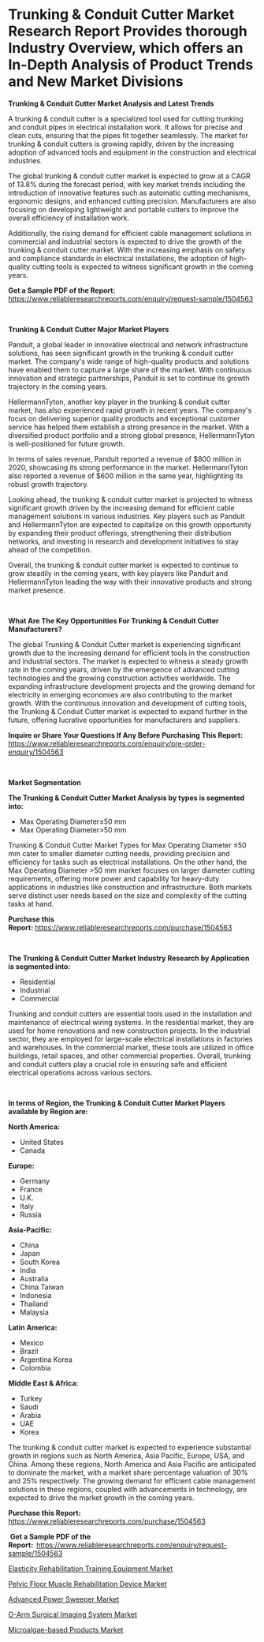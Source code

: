 <p><h1>Trunking & Conduit Cutter Market Research Report Provides thorough Industry Overview, which offers an In-Depth Analysis of Product Trends and New Market Divisions</h1></p><p><strong>Trunking & Conduit Cutter Market Analysis and Latest Trends</strong></p>
<p><p>A trunking & conduit cutter is a specialized tool used for cutting trunking and conduit pipes in electrical installation work. It allows for precise and clean cuts, ensuring that the pipes fit together seamlessly. The market for trunking & conduit cutters is growing rapidly, driven by the increasing adoption of advanced tools and equipment in the construction and electrical industries.</p><p>The global trunking & conduit cutter market is expected to grow at a CAGR of 13.8% during the forecast period, with key market trends including the introduction of innovative features such as automatic cutting mechanisms, ergonomic designs, and enhanced cutting precision. Manufacturers are also focusing on developing lightweight and portable cutters to improve the overall efficiency of installation work.</p><p>Additionally, the rising demand for efficient cable management solutions in commercial and industrial sectors is expected to drive the growth of the trunking & conduit cutter market. With the increasing emphasis on safety and compliance standards in electrical installations, the adoption of high-quality cutting tools is expected to witness significant growth in the coming years.</p></p>
<p><strong>Get a Sample PDF of the Report:&nbsp;</strong> <a href="https://www.reliableresearchreports.com/enquiry/request-sample/1504563">https://www.reliableresearchreports.com/enquiry/request-sample/1504563</a></p>
<p>&nbsp;</p>
<p><strong>Trunking & Conduit Cutter Major Market Players</strong></p>
<p><p>Panduit, a global leader in innovative electrical and network infrastructure solutions, has seen significant growth in the trunking & conduit cutter market. The company's wide range of high-quality products and solutions have enabled them to capture a large share of the market. With continuous innovation and strategic partnerships, Panduit is set to continue its growth trajectory in the coming years.</p><p>HellermannTyton, another key player in the trunking & conduit cutter market, has also experienced rapid growth in recent years. The company's focus on delivering superior quality products and exceptional customer service has helped them establish a strong presence in the market. With a diversified product portfolio and a strong global presence, HellermannTyton is well-positioned for future growth.</p><p>In terms of sales revenue, Panduit reported a revenue of $800 million in 2020, showcasing its strong performance in the market. HellermannTyton also reported a revenue of $600 million in the same year, highlighting its robust growth trajectory.</p><p>Looking ahead, the trunking & conduit cutter market is projected to witness significant growth driven by the increasing demand for efficient cable management solutions in various industries. Key players such as Panduit and HellermannTyton are expected to capitalize on this growth opportunity by expanding their product offerings, strengthening their distribution networks, and investing in research and development initiatives to stay ahead of the competition.</p><p>Overall, the trunking & conduit cutter market is expected to continue to grow steadily in the coming years, with key players like Panduit and HellermannTyton leading the way with their innovative products and strong market presence.</p></p>
<p>&nbsp;</p>
<p><strong>What Are The Key Opportunities For Trunking & Conduit Cutter Manufacturers?</strong></p>
<p><p>The global Trunking & Conduit Cutter market is experiencing significant growth due to the increasing demand for efficient tools in the construction and industrial sectors. The market is expected to witness a steady growth rate in the coming years, driven by the emergence of advanced cutting technologies and the growing construction activities worldwide. The expanding infrastructure development projects and the growing demand for electricity in emerging economies are also contributing to the market growth. With the continuous innovation and development of cutting tools, the Trunking & Conduit Cutter market is expected to expand further in the future, offering lucrative opportunities for manufacturers and suppliers.</p></p>
<p><strong>Inquire or Share Your Questions If Any Before Purchasing This Report:</strong> <a href="https://www.reliableresearchreports.com/enquiry/pre-order-enquiry/1504563">https://www.reliableresearchreports.com/enquiry/pre-order-enquiry/1504563</a></p>
<p>&nbsp;</p>
<p><strong>Market Segmentation</strong></p>
<p><strong>The Trunking & Conduit Cutter Market Analysis by types is segmented into:</strong></p>
<p><ul><li>Max Operating Diameter≤50 mm</li><li>Max Operating Diameter>50 mm</li></ul></p>
<p><p>Trunking & Conduit Cutter Market Types for Max Operating Diameter ≤50 mm cater to smaller diameter cutting needs, providing precision and efficiency for tasks such as electrical installations. On the other hand, the Max Operating Diameter >50 mm market focuses on larger diameter cutting requirements, offering more power and capability for heavy-duty applications in industries like construction and infrastructure. Both markets serve distinct user needs based on the size and complexity of the cutting tasks at hand.</p></p>
<p><strong>Purchase this Report:&nbsp;</strong><a href="https://www.reliableresearchreports.com/purchase/1504563">https://www.reliableresearchreports.com/purchase/1504563</a></p>
<p>&nbsp;</p>
<p><strong>The Trunking & Conduit Cutter Market Industry Research by Application is segmented into:</strong></p>
<p><ul><li>Residential</li><li>Industrial</li><li>Commercial</li></ul></p>
<p><p>Trunking and conduit cutters are essential tools used in the installation and maintenance of electrical wiring systems. In the residential market, they are used for home renovations and new construction projects. In the industrial sector, they are employed for large-scale electrical installations in factories and warehouses. In the commercial market, these tools are utilized in office buildings, retail spaces, and other commercial properties. Overall, trunking and conduit cutters play a crucial role in ensuring safe and efficient electrical operations across various sectors.</p></p>
<p>&nbsp;</p>
<p><strong>In terms of Region, the Trunking & Conduit Cutter Market Players available by Region are:</strong></p>
<p>
    <p> <strong> North America: </strong>
        <ul>
            <li>United States</li>
            <li>Canada</li>
        </ul>
        </p> 
    <p> <strong> Europe: </strong>
        <ul>
            <li>Germany</li>
            <li>France</li>
            <li>U.K.</li>
            <li>Italy</li>
            <li>Russia</li>
        </ul>
        </p> 
    <p> <strong> Asia-Pacific: </strong>
        <ul>
            <li>China</li>
            <li>Japan</li>
            <li>South Korea</li>
            <li>India</li>
            <li>Australia</li>
            <li>China Taiwan</li>
            <li>Indonesia</li>
            <li>Thailand</li>
            <li>Malaysia</li>
        </ul>
        </p> 
    <p> <strong> Latin America: </strong>
        <ul>
            <li>Mexico</li>
            <li>Brazil</li>
            <li>Argentina Korea</li>
            <li>Colombia</li>
        </ul>
        </p> 
    <p> <strong> Middle East & Africa: </strong>
        <ul>
            <li>Turkey</li>
            <li>Saudi</li>
            <li>Arabia</li>
            <li>UAE</li>
            <li>Korea</li>
        </ul>
    </p>
    </p>
<p><p>The trunking & conduit cutter market is expected to experience substantial growth in regions such as North America, Asia Pacific, Europe, USA, and China. Among these regions, North America and Asia Pacific are anticipated to dominate the market, with a market share percentage valuation of 30% and 25% respectively. The growing demand for efficient cable management solutions in these regions, coupled with advancements in technology, are expected to drive the market growth in the coming years.</p></p>
<p><strong>Purchase this Report: </strong><a href="https://www.reliableresearchreports.com/purchase/1504563">https://www.reliableresearchreports.com/purchase/1504563</a></p>
<p>&nbsp;<strong>Get a Sample PDF of the Report:&nbsp;&nbsp;</strong><a href="https://www.reliableresearchreports.com/enquiry/request-sample/1504563">https://www.reliableresearchreports.com/enquiry/request-sample/1504563</a></p>
<p><strong></strong></p>
<p><p><a href="https://medium.com/@entelabrahimi1961/elasticity-rehabilitation-training-equipment-market-competitive-analysis-market-trends-and-0edf201810b1">Elasticity Rehabilitation Training Equipment Market</a></p><p><a href="https://medium.com/@entelabrahimi1961/pelvic-floor-muscle-rehabilitation-device-market-report-reveals-the-latest-trends-and-growth-341c76a921f9">Pelvic Floor Muscle Rehabilitation Device Market</a></p><p><a href="https://github.com/kufem1/Market-Research-Report-List-1/blob/main/advanced-power-sweeper-market.md">Advanced Power Sweeper Market</a></p><p><a href="https://medium.com/@lisasanchez1968/o-arm-surgical-imaging-system-market-size-and-market-trends-complete-industry-overview-2024-to-88ccf0f7f5f8">O-Arm Surgical Imaging System Market</a></p><p><a href="https://github.com/singletonthaxterkelliehr2df/Market-Research-Report-List-1/blob/main/microalgae-based-products-market.md">Microalgae-based Products Market</a></p></p>